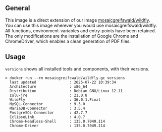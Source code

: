 ## General
This image is a direct extension of our image [mosaicgreifswald/wildfly](https://hub.docker.com/r/mosaicgreifswald/wildfly).\
You can use this image wherever you would use mosaicgreifswald/wildfly.\
All functions, environment-variables and entry-points have been retained.\
The only modifications are the installation of Google Chrome and ChromeDriver, which enables a clean generation of PDF files.

## Usage
`versions` shows all installed tools and components, with their versions.
```shell
> docker run --rm mosaicgreifswald/wildfly-gc versions
  last updated               : 2025-07-22 10:39:34
  Architecture               : x86_64
  Distribution               : Debian GNU/Linux 12.11
  zulu-jre                   : 21.0.8
  WildFly                    : 36.0.1.Final
  MySQL-Connector            : 9.3.0
  MariaDB-Connector          : 3.5.4
  PostgreSQL-Connector       : 42.7.7
  EclipseLink                : 4.0.7
  Chrome-Headless-Shell      : 135.0.7049.114
  Chrome-Driver              : 135.0.7049.114
```
